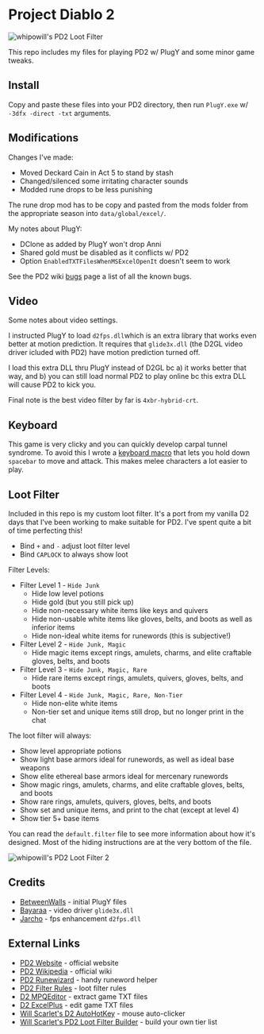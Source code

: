 # Project Diablo 2

![whipowill's PD2 Loot Filter](https://i.imgur.com/Kxy59Gf.jpeg)

This repo includes my files for playing PD2 w/ PlugY and some minor game tweaks.

## Install

Copy and paste these files into your PD2 directory, then run ``PlugY.exe`` w/ ``-3dfx -direct -txt`` arguments.

## Modifications

Changes I've made:

- Moved Deckard Cain in Act 5 to stand by stash
- Changed/silenced some irritating character sounds
- Modded rune drops to be less punishing

The rune drop mod has to be copy and pasted from the mods folder from the appropriate season into ``data/global/excel/``.

My notes about PlugY:

- DClone as added by PlugY won't drop Anni
- Shared gold must be disabled as it conflicts w/ PD2
- Option ``EnabledTXTFilesWhenMSExcelOpenIt`` doesn't seem to work

See the PD2 wiki [bugs](https://projectdiablo2.miraheze.org/wiki/Bugs) page a list of all the known bugs.

## Video

Some notes about video settings.

I instructed PlugY to load ``d2fps.dll``which is an extra library that works even better at motion prediction.  It requires that ``glide3x.dll`` (the D2GL video driver icluded with PD2) have motion prediction turned off.

I load this extra DLL thru PlugY instead of D2GL bc a) it works better that way, and b) you can still load normal PD2 to play online bc this extra DLL will cause PD2 to kick you.

Final note is the best video filter by far is ``4xbr-hybrid-crt``.

## Keyboard

This game is very clicky and you can quickly develop carpal tunnel syndrome.  To avoid this I wrote a [keyboard macro](https://github.com/whipowill/ahk-autoattack) that lets you hold down ``spacebar`` to move and attack.  This makes melee characters a lot easier to play.

## Loot Filter

Included in this repo is my custom loot filter.  It's a port from my vanilla D2 days that I've been working to make suitable for PD2.  I've spent quite a bit of time perfecting this!

- Bind ``+`` and ``-`` adjust loot filter level
- Bind ``CAPLOCK`` to always show loot

Filter Levels:

- Filter Level 1 - ``Hide Junk``
	- Hide low level potions
	- Hide gold (but you still pick up)
	- Hide non-necessary white items like keys and quivers
	- Hide non-usable white items like gloves, belts, and boots as well as inferior items
	- Hide non-ideal white items for runewords (this is subjective!)
- Filter Level 2 - ``Hide Junk, Magic``
	- Hide magic items except rings, amulets, charms, and elite craftable gloves, belts, and boots
- Filter Level 3 - ``Hide Junk, Magic, Rare``
	- Hide rare items except rings, amulets, quivers, gloves, belts, and boots
- Filter Level 4 - ``Hide Junk, Magic, Rare, Non-Tier``
	- Hide non-elite white items
	- Non-tier set and unique items still drop, but no longer print in the chat

The loot filter will always:

- Show level appropriate potions
- Show light base armors ideal for runewords, as well as ideal base weapons
- Show elite ethereal base armors ideal for mercenary runewords
- Show magic rings, amulets, charms, and elite craftable gloves, belts, and boots
- Show rare rings, amulets, quivers, gloves, belts, and boots
- Show set and unique items, and print to the chat (except at level 4)
- Show tier 5+ base items

You can read the ``default.filter`` file to see more information about how it's designed.  Most of the hiding instructions are at the very bottom of the file.

![whipowill's PD2 Loot Filter 2](https://i.imgur.com/wYXMpQl.jpeg)

## Credits

- [BetweenWalls](https://github.com/BetweenWalls/PD2-PlugY) - initial PlugY files
- [Bayaraa](https://github.com/bayaraa/d2gl/releases) - video driver ``glide3x.dll``
- [Jarcho](https://github.com/Jarcho/d2-rs/releases) - fps enhancement ``d2fps.dll``

## External Links

- [PD2 Website](https://www.projectdiablo2.com/) - official website
- [PD2 Wikipedia](https://projectdiablo2.miraheze.org/wiki) - official wiki
- [PD2 Runewizard](https://kvothed2.github.io/pd2-runewizard/) - handy runeword helper
- [PD2 Filter Rules](https://projectdiablo2.miraheze.org/wiki/Item_Filtering) - loot filter rules
- [D2 MPQEditor](http://www.zezula.net/en/mpq/download.html) - extract game TXT files
- [D2 ExcelPlus](https://github.com/Cjreek/D2ExcelPlus) - edit game TXT files
- [Will Scarlet's D2 AutoHotKey](https://github.com/whipowill/ahk-autoattack) - mouse auto-clicker
- [Will Scarlet's PD2 Loot Filter Builder](https://github.com/whipowill/php-pd2-filter-builder) - build your own tier list
